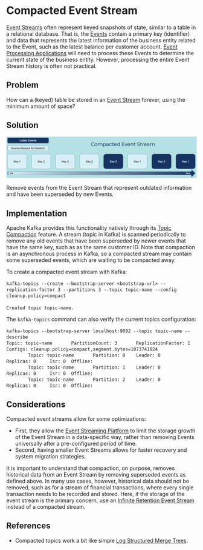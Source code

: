 # Compacted Event Stream
[Event Streams](../event-stream/event-stream.md) often represent keyed snapshots of state, similar to a table in a relational database. That is, the [Events](../event/event.md) contain a primary key (identifier) and data that represents the latest information of the business entity related to the Event, such as the latest balance per customer account. [Event Processing Applications](../event-processing/event-processing-application.md) will need to process these Events to determine the current state of the business entity. However, processing the entire Event Stream history is often not practical.

## Problem
How can a (keyed) table be stored in an [Event Stream](../event-stream/event-stream.md) forever, using the minimum amount of space?

## Solution
![compacted-event-stream](../img/compacted-event-stream.png)

Remove events from the Event Stream that represent outdated information and have been superseded by new Events.

## Implementation
Apache Kafka provides this functionality natively through its [Topic Compaction](https://kafka.apache.org/documentation/#compaction) feature. A stream (topic in Kafka) is scanned periodically to remove any old events that have been superseded by newer events that have the same key, such as as the same customer ID. Note that compaction is an asynchronous process in Kafka, so a compacted stream may contain some superseded events, which are waiting to be compacted away.

To create a compacted event stream with Kafka:
```
kafka-topics --create --bootstrap-server <bootstrap-url> --replication-factor 3 --partitions 3 --topic topic-name --config cleanup.policy=compact

Created topic topic-name.
```

The `kafka-topics` command can also verify the current topics configuration:
```
kafka-topics --bootstrap-server localhost:9092 --topic topic-name --describe
Topic: topic-name       PartitionCount: 3       ReplicationFactor: 1    Configs: cleanup.policy=compact,segment.bytes=1073741824
        Topic: topic-name       Partition: 0    Leader: 0       Replicas: 0     Isr: 0  Offline:
        Topic: topic-name       Partition: 1    Leader: 0       Replicas: 0     Isr: 0  Offline:
        Topic: topic-name       Partition: 2    Leader: 0       Replicas: 0     Isr: 0  Offline:
```

## Considerations
Compacted event streams allow for some optimizations:

* First, they allow the [Event Streaming Platform](../event-stream/event-streaming-platform.md) to limit the storage growth of the Event Stream in a data-specific way, rather than removing Events universally after a pre-configured period of time.
* Second, having smaller Event Streams allows for faster recovery and system migration strategies.

It is important to understand that compaction, on purpose, removes historical data from an Event Stream by removing superseded events as defined above. In many use cases, however, historical data should not be removed, such as for a stream of financial transactions, where every single transaction needs to be recorded and stored. Here, if the storage of the event stream is the primary concern, use an [Infinite Retention Event Stream](infinite-retention-event-stream.md) instead of a compacted stream.

## References
* Compacted topics work a bit like simple [Log Structured Merge Trees](http://www.benstopford.com/2015/02/14/log-structured-merge-trees/).

